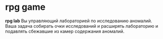 # rpg game
 **rpg lab**
    Вы управляющий лабораторией по исследованию аномалий.
 Ваша задача собирать очки исследований и расширять лабораторию и подавлять сбежавшие из камер содержания аномалий.